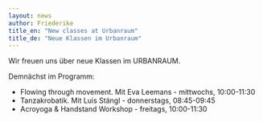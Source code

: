 ```yaml
---
layout: news
author: Friederike
title_en: "New classes at Urbanraum"
title_de: "Neue Klassen im Urbanraum"
---
```


Wir freuen uns über neue Klassen im URBANRAUM.

Demnächst im Programm:
* Flowing through movement. Mit Eva Leemans - mittwochs, 10:00-11:30
* Tanzakrobatik. Mit Luis Stängl - donnerstags, 08:45-09:45
* Acroyoga & Handstand Workshop - freitags, 10:00-11:30

